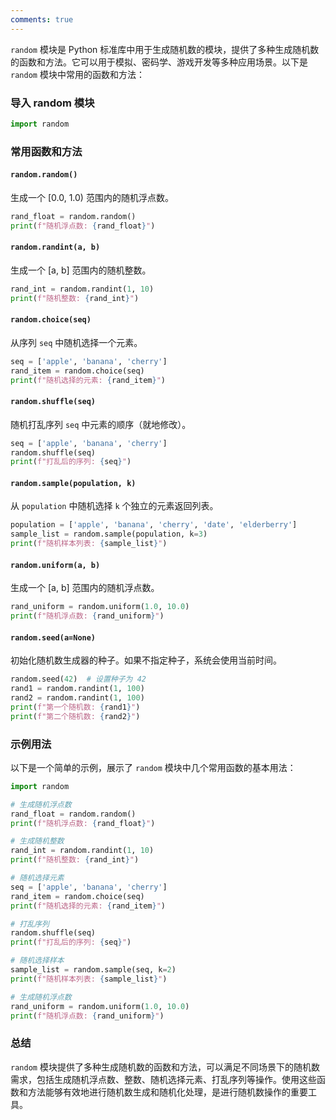 ```yaml
---
comments: true
---
```


`random` 模块是 Python 标准库中用于生成随机数的模块，提供了多种生成随机数的函数和方法。它可以用于模拟、密码学、游戏开发等多种应用场景。以下是 `random` 模块中常用的函数和方法：

### 导入 random 模块

```python
import random
```

### 常用函数和方法

#### `random.random()`

生成一个 [0.0, 1.0) 范围内的随机浮点数。

```python
rand_float = random.random()
print(f"随机浮点数: {rand_float}")
```

#### `random.randint(a, b)`

生成一个 [a, b] 范围内的随机整数。

```python
rand_int = random.randint(1, 10)
print(f"随机整数: {rand_int}")
```

#### `random.choice(seq)`

从序列 `seq` 中随机选择一个元素。

```python
seq = ['apple', 'banana', 'cherry']
rand_item = random.choice(seq)
print(f"随机选择的元素: {rand_item}")
```

#### `random.shuffle(seq)`

随机打乱序列 `seq` 中元素的顺序（就地修改）。

```python
seq = ['apple', 'banana', 'cherry']
random.shuffle(seq)
print(f"打乱后的序列: {seq}")
```

#### `random.sample(population, k)`

从 `population` 中随机选择 `k` 个独立的元素返回列表。

```python
population = ['apple', 'banana', 'cherry', 'date', 'elderberry']
sample_list = random.sample(population, k=3)
print(f"随机样本列表: {sample_list}")
```

#### `random.uniform(a, b)`

生成一个 [a, b] 范围内的随机浮点数。

```python
rand_uniform = random.uniform(1.0, 10.0)
print(f"随机浮点数: {rand_uniform}")
```

#### `random.seed(a=None)`

初始化随机数生成器的种子。如果不指定种子，系统会使用当前时间。

```python
random.seed(42)  # 设置种子为 42
rand1 = random.randint(1, 100)
rand2 = random.randint(1, 100)
print(f"第一个随机数: {rand1}")
print(f"第二个随机数: {rand2}")
```

### 示例用法

以下是一个简单的示例，展示了 `random` 模块中几个常用函数的基本用法：

```python
import random

# 生成随机浮点数
rand_float = random.random()
print(f"随机浮点数: {rand_float}")

# 生成随机整数
rand_int = random.randint(1, 10)
print(f"随机整数: {rand_int}")

# 随机选择元素
seq = ['apple', 'banana', 'cherry']
rand_item = random.choice(seq)
print(f"随机选择的元素: {rand_item}")

# 打乱序列
random.shuffle(seq)
print(f"打乱后的序列: {seq}")

# 随机选择样本
sample_list = random.sample(seq, k=2)
print(f"随机样本列表: {sample_list}")

# 生成随机浮点数
rand_uniform = random.uniform(1.0, 10.0)
print(f"随机浮点数: {rand_uniform}")
```

### 总结

`random` 模块提供了多种生成随机数的函数和方法，可以满足不同场景下的随机数需求，包括生成随机浮点数、整数、随机选择元素、打乱序列等操作。使用这些函数和方法能够有效地进行随机数生成和随机化处理，是进行随机数操作的重要工具。